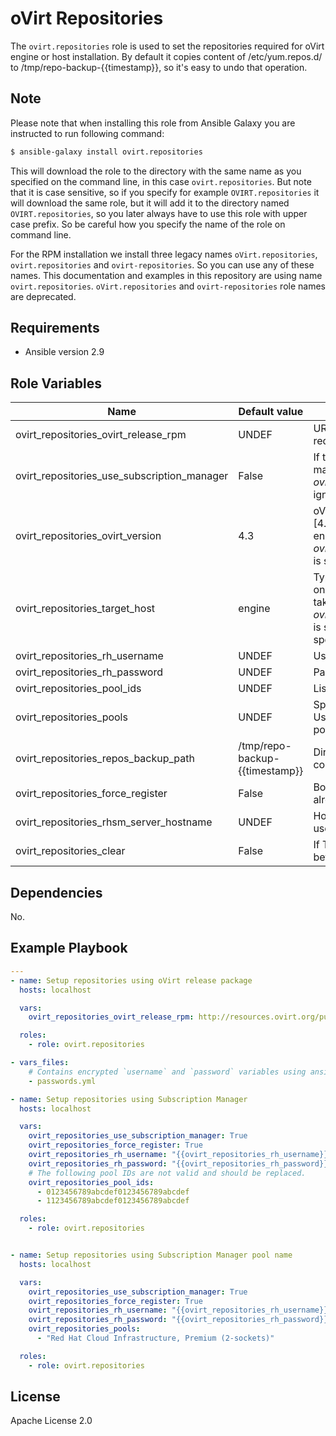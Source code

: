oVirt Repositories
==================

The `ovirt.repositories` role is used to set the repositories required for
oVirt engine or host installation. By default it copies content of
/etc/yum.repos.d/ to /tmp/repo-backup-{{timestamp}}, so it's easy to undo that operation.

Note
----
Please note that when installing this role from Ansible Galaxy you are instructed to run following command:

```bash
$ ansible-galaxy install ovirt.repositories
```

This will download the role to the directory with the same name as you specified on the
command line, in this case `ovirt.repositories`. But note that it is case sensitive, so if you specify
for example `OVIRT.repositories` it will download the same role, but it will add it to the directory named
`OVIRT.repositories`, so you later always have to use this role with upper case prefix. So be careful how
you specify the name of the role on command line.

For the RPM installation we install three legacy names `oVirt.repositories`, `ovirt.repositories` and `ovirt-repositories`.
So you can use any of these names. This documentation and examples in this repository are using name `ovirt.repositories`.
`oVirt.repositories` and `ovirt-repositories` role names are deprecated.

Requirements
------------

 * Ansible version 2.9

Role Variables
--------------

| Name                                       | Default value         |  Description                              |
|--------------------------------------------|-----------------------|-------------------------------------------|
| ovirt_repositories_ovirt_release_rpm       | UNDEF                 | URL of oVirt release package, which contains required repositories configuration. |
| ovirt_repositories_use_subscription_manager| False                 | If true it will use repos from subscription manager and the value of <i>ovirt_repositories_ovirt_release_rpm</i> will be ignored. |
| ovirt_repositories_ovirt_version           | 4.3                   | oVirt release version (Supported versions [4.1, 4.2, 4.3, 4.4-beta]). Will be used to enable the required repositories in case <i>ovirt_repositories_use_subscription_manager</i> is set. |
| ovirt_repositories_target_host             | engine                | Type of the target machine, which should be one of [engine, host, rhvh]. This parameter takes effect only in case <i>ovirt_repositories_use_subscription_manager</i> is set to True. If incorrect version or target is specified no repositories are enabled. |
| ovirt_repositories_rh_username             | UNDEF                 | Username to use for subscription manager. |
| ovirt_repositories_rh_password             | UNDEF                 | Password to use for subscription manager. |
| ovirt_repositories_pool_ids                | UNDEF                 | List of pools ids to subscribe to. |
| ovirt_repositories_pools                   | UNDEF                 | Specify a list of subscription pool names. Use <i>ovirt_repositories_pool_ids</i> instead if possible, as it is much faster. |
| ovirt_repositories_repos_backup_path       | /tmp/repo-backup-{{timestamp}} | Directory to backup the original repositories configuration |
| ovirt_repositories_force_register          | False                 | Bool to register the system even if it is already registered. |
| ovirt_repositories_rhsm_server_hostname    | UNDEF                 | Hostname of the RHSM server. By default it's used from rhsm configuration. |
| ovirt_repositories_clear                   | False                 | If True all repositories will be unregistered before registering new ones. |


Dependencies
------------

No.

Example Playbook
----------------

```yaml
---
- name: Setup repositories using oVirt release package
  hosts: localhost

  vars:
    ovirt_repositories_ovirt_release_rpm: http://resources.ovirt.org/pub/yum-repo/ovirt-master-release.rpm

  roles:
    - role: ovirt.repositories

- vars_files:
    # Contains encrypted `username` and `password` variables using ansible-vault
    - passwords.yml

- name: Setup repositories using Subscription Manager
  hosts: localhost

  vars:
    ovirt_repositories_use_subscription_manager: True
    ovirt_repositories_force_register: True
    ovirt_repositories_rh_username: "{{ovirt_repositories_rh_username}}"
    ovirt_repositories_rh_password: "{{ovirt_repositories_rh_password}}"
    # The following pool IDs are not valid and should be replaced.
    ovirt_repositories_pool_ids:
      - 0123456789abcdef0123456789abcdef
      - 1123456789abcdef0123456789abcdef

  roles:
    - role: ovirt.repositories


- name: Setup repositories using Subscription Manager pool name
  hosts: localhost

  vars:
    ovirt_repositories_use_subscription_manager: True
    ovirt_repositories_force_register: True
    ovirt_repositories_rh_username: "{{ovirt_repositories_rh_username}}"
    ovirt_repositories_rh_password: "{{ovirt_repositories_rh_password}}"
    ovirt_repositories_pools:
      - "Red Hat Cloud Infrastructure, Premium (2-sockets)"

  roles:
    - role: ovirt.repositories
```

License
-------

Apache License 2.0
